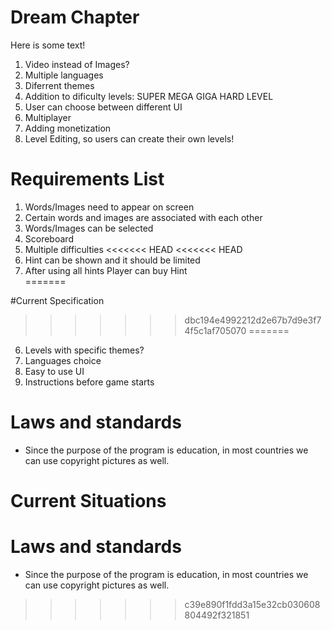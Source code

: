 # Dream Chapter
Here is some text!
1. Video instead of Images?
2. Multiple languages
3. Diferrent themes
4. Addition to dificulty levels: SUPER MEGA GIGA HARD LEVEL
5. User can choose between different UI
6. Multiplayer
7. Adding monetization
8. Level Editing, so users can create their own levels! 

# Requirements List
1. Words/Images need to appear on screen
2. Certain words and images are associated with each other
3. Words/Images can be selected
4. Scoreboard 
5. Multiple difficulties
<<<<<<< HEAD
<<<<<<< HEAD
6. Hint can be shown and it should be limited 
7. After using all hints Player can buy Hint  
=======

#Current Specification 
>>>>>>> dbc194e4992212d2e67b7d9e3f74f5c1af705070
=======
6. Levels with specific themes?
7. Languages choice
8. Easy to use UI
9. Instructions before game starts

# Laws and standards
- Since the purpose of the program is education, in most countries we can use copyright pictures as well.
# Current Situations  


# Laws and standards
- Since the purpose of the program is education, in most countries we can use copyright pictures as well.
>>>>>>> c39e890f1fdd3a15e32cb030608804492f321851
